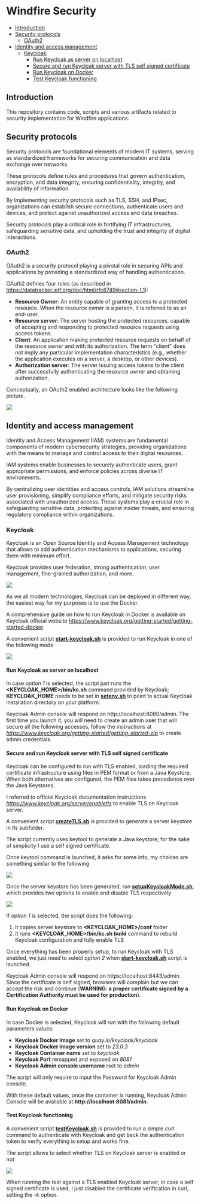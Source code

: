 # Windfire Security
- [Introduction](#introduction)
- [Security protocols](#security-protocols)
    - [OAuth2](#OAuth2)
- [Identity and access management](#identity-and-access-management)
    - [Keycloak](#Keycloak)
        - [Run Keycloak as server on localhost](#run-keycloak-as-server-on-localhost)
        - [Secure and run Keycloak server with TLS self signed certificate](#secure-and-run-keycloak-server-with-tls-self-signed-certificate)
        - [Run Keycloak on Docker](#run-keycloak-on-docker)
        - [Test Keycloak functioning](#test-keycloak-functioning)

## Introduction
This repository contains code, scripts and various artifacts related to security implementation for Windfire applications.

## Security protocols
Security protocols are foundational elements of modern IT systems, serving as standardized frameworks for securing communication and data exchange over networks. 

These protocols define rules and procedures that govern authentication, encryption, and data integrity, ensuring confidentiality, integrity, and availability of information. 

By implementing security protocols such as TLS, SSH, and IPsec, organizations can establish secure connections, authenticate users and devices, and protect against unauthorized access and data breaches. 

Security protocols play a critical role in fortifying IT infrastructures, safeguarding sensitive data, and upholding the trust and integrity of digital interactions.

### OAuth2
OAuth2 is a security protocol playing a pivotal role in securing APIs and applications by providing a standardized way of handling authentication.

OAuth2 defines four roles (as described in https://datatracker.ietf.org/doc/html/rfc6749#section-1.1):
* **Resource Owner**: An entity capable of granting access to a protected resource. When the resource owner is a person, it is referred to as an end-user.
* **Resource server**: The server hosting the protected resources, capable of accepting and responding to protected resource requests using access tokens.
* **Client**: An application making protected resource requests on behalf of the resource owner and with its authorization. The term "client" does not imply any particular implementation characteristics (e.g., whether the application executes on a server, a desktop, or other devices).
* **Authorization server**: The server issuing access tokens to the client after successfully authenticating the resource owner and obtaining authorization.

Conceptually, an OAuth2 enabled architecture looks like the following picture.

![](img/OAuth2_enabled_architecture.png)

## Identity and access management
Identity and Access Management (IAM) systems are fundamental components of modern cybersecurity strategies, providing organizations with the means to manage and control access to their digital resources. 

IAM systems enable businesses to securely authenticate users, grant appropriate permissions, and enforce policies across diverse IT environments. 

By centralizing user identities and access controls, IAM solutions streamline user provisioning, simplify compliance efforts, and mitigate security risks associated with unauthorized access. These systems play a crucial role in safeguarding sensitive data, protecting against insider threats, and ensuring regulatory compliance within organizations.

### Keycloak
Keycloak is an Open Source Identity and Access Management technology that allows to add authentication mechanisms to applications, securing them with minimum effort.

Keycloak provides user federation, strong authentication, user management, fine-grained authorization, and more.

![](img/Keycloak_NoTLS.png)

As we all modern technologies, Keycloak can be deployed in different way, the easiest way for my purposes is to use the Docker.

A comprehensive guide on how to run Keycloak in Docker is available on Keycloak official website https://www.keycloak.org/getting-started/getting-started-docker.

A convenient script **[start-keycloak.sh](keycloak/start-keycloak.sh)** is provided to run Keycloak in one of the following mode

![](img/Select_how_to_run_keycloak.png)

#### Run Keycloak as server on localhost
In case *option 1* is selected, the script just runs the **<KEYCLOAK_HOME>/bin/kc.sh** command provided by Keycloak; **KEYCLOAK_HOME** needs to be set in **[setenv.sh](setenv.sh)** to point to actual Keycloak installation directory on your platform.

Keycloak Admin console will respond on http://localhost:8080/admin. The first time you launch it, you will need to create an admin user that will secure all the following accesses, follow the instructions at *https://www.keycloak.org/getting-started/getting-started-zip* to create admin credentials.

#### Secure and run Keycloak server with TLS self signed certificate
Keycloak can be configured to run with TLS enabled, loading the required certificate infrastructure using files in PEM format or from a Java Keystore. When both alternatives are configured, the PEM files takes precedence over the Java Keystores.

I referred to official Keycloak documentation instructions *https://www.keycloak.org/server/enabletls* to enable TLS on Keycloak server.

A convenient script **[createTLS.sh](keycloak/security/createTLS.sh)** is provided to generate a server keystore in *tls* subfolder.

The script currently uses keytool to generate a Java keystore; for the sake of simplicity I use a self signed certificate. 

Once keytool command is launched, it asks for some info, my choices are something similar to the following

![](img/keytool_create_keystore.png)

Once the server keystore has been generated, run **[setupKeycloakMode.sh](keycloak/setupKeycloakMode.sh)**, which provides two options to enable and disable TLS respectively

![](img/Select_enable_disable_TLS.png)

If *option 1* is selected, the script does the following:

1. it copies server keystore to **<KEYCLOAK_HOME>/conf** folder
2. it runs **<KEYCLOAK_HOME>/bin/kc.sh build** command to rebuild Keycloak configuration and fully enable TLS

Once everything has been properly setup, to run Keycloak with TLS enabled, we just need to select *option 2* when **[start-keycloak.sh](keycloak/start-keycloak.sh)** script is launched.

Keycloak Admin console will respond on https://localhost:8443/admin. Since the certificate is self signed, browsers will complain but we can accept the risk and continue (**WARNING: a proper certificate signed by a Certification Authority must be used for production**).

#### Run Keycloak on Docker
In case Docker is selected, Keycloak will run with the following default parameters values:
* **Keycloak Docker Image** set to *quay.io/keycloak/keycloak*
* **Keycloak Docker Image version** set to *23.0.3*
* **Keycloak Container name** set to *keycloak*
* **Keycloak Port** remapped and exposed on *8081*
* **Keycloak Admin console username** rset to *admin*

The script will only require to input the Password for Keycloak Admin console.

With these default values, once the container is running, Keycloak Admin Console will be available at **http://localhost:8081/admin**.

#### Test Keycloak functioning
A convenient script **[testKeycloak.sh](keycloak/test/testKeycloak.sh)** is provided to run a simple curl command to authenticate with Keycloak and get back the authentication token to verify everything is setup and works fine.

The script allows to select whether TLS on Keycloak server is enabled or not

![](img/Select_test.png)

When running the test against a TLS enabled Keycloak server, in case a self signed certificate is used, I just disabled the certificate verification in curl, setting the *-k* option.
